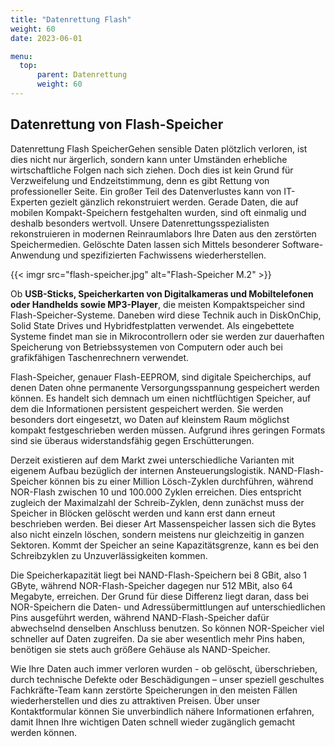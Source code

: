 ```yaml
---
title: "Datenrettung Flash"
weight: 60
date: 2023-06-01

menu:
  top:
      parent: Datenrettung
      weight: 60
---
```


## Datenrettung von Flash-Speicher

Datenrettung Flash SpeicherGehen sensible Daten plötzlich verloren, ist dies nicht nur ärgerlich, sondern kann unter Umständen erhebliche wirtschaftliche Folgen nach sich ziehen. Doch dies ist kein Grund für Verzweifelung und Endzeitstimmung, denn es gibt Rettung von professioneller Seite. Ein großer Teil des Datenverlustes kann von IT-Experten gezielt gänzlich rekonstruiert werden. Gerade Daten, die auf mobilen Kompakt-Speichern festgehalten wurden, sind oft einmalig und deshalb besonders wertvoll. Unsere Datenrettungsspezialisten rekonstruieren in modernen Reinraumlabors Ihre Daten aus den zerstörten Speichermedien. Gelöschte Daten lassen sich Mittels besonderer Software-Anwendung und spezifizierten Fachwissens wiederherstellen.

{{< imgr src="flash-speicher.jpg" alt="Flash-Speicher M.2" >}}

Ob **USB-Sticks, Speicherkarten von Digitalkameras und Mobiltelefonen oder Handhelds sowie MP3-Player**, die meisten Kompaktspeicher sind Flash-Speicher-Systeme. Daneben wird diese Technik auch in DiskOnChip, Solid State Drives und Hybridfestplatten verwendet. Als eingebettete Systeme findet man sie in Mikrocontrollern oder sie werden zur dauerhaften Speicherung von Betriebssystemen von Computern oder auch bei grafikfähigen Taschenrechnern verwendet.

Flash-Speicher, genauer Flash-EEPROM, sind digitale Speicherchips, auf denen Daten ohne permanente Versorgungsspannung gespeichert werden können. Es handelt sich demnach um einen nichtflüchtigen Speicher, auf dem die Informationen persistent gespeichert werden. Sie werden besonders dort eingesetzt, wo Daten auf kleinstem Raum möglichst kompakt festgeschrieben werden müssen. Aufgrund ihres geringen Formats sind sie überaus widerstandsfähig gegen Erschütterungen.

Derzeit existieren auf dem Markt zwei unterschiedliche Varianten mit eigenem Aufbau bezüglich der internen Ansteuerungslogistik. NAND-Flash-Speicher können bis zu einer Million Lösch-Zyklen durchführen, während NOR-Flash zwischen 10 und 100.000 Zyklen erreichen. Dies entspricht zugleich der Maximalzahl der Schreib-Zyklen, denn zunächst muss der Speicher in Blöcken gelöscht werden und kann erst dann erneut beschrieben werden. Bei dieser Art Massenspeicher lassen sich die Bytes also nicht einzeln löschen, sondern meistens nur gleichzeitig in ganzen Sektoren. Kommt der Speicher an seine Kapazitätsgrenze, kann es bei den Schreibzyklen zu Unzuverlässigkeiten kommen.

Die Speicherkapazität liegt bei NAND-Flash-Speichern bei 8 GBit, also 1 GByte, während NOR-Flash-Speicher dagegen nur 512 MBit, also 64 Megabyte, erreichen. Der Grund für diese Differenz liegt daran, dass bei NOR-Speichern die Daten- und Adressübermittlungen auf unterschiedlichen Pins ausgeführt werden, während NAND-Flash-Speicher dafür abwechselnd denselben Anschluss benutzen. So können NOR-Speicher viel schneller auf Daten zugreifen. Da sie aber wesentlich mehr Pins haben, benötigen sie stets auch größere Gehäuse als NAND-Speicher.

Wie Ihre Daten auch immer verloren wurden - ob gelöscht, überschrieben, durch technische Defekte oder Beschädigungen – unser speziell geschultes Fachkräfte-Team kann zerstörte Speicherungen in den meisten Fällen wiederherstellen und dies zu attraktiven Preisen. Über unser Kontaktformular können Sie unverbindlich nähere Informationen erfahren, damit Ihnen Ihre wichtigen Daten schnell wieder zugänglich gemacht werden können.
